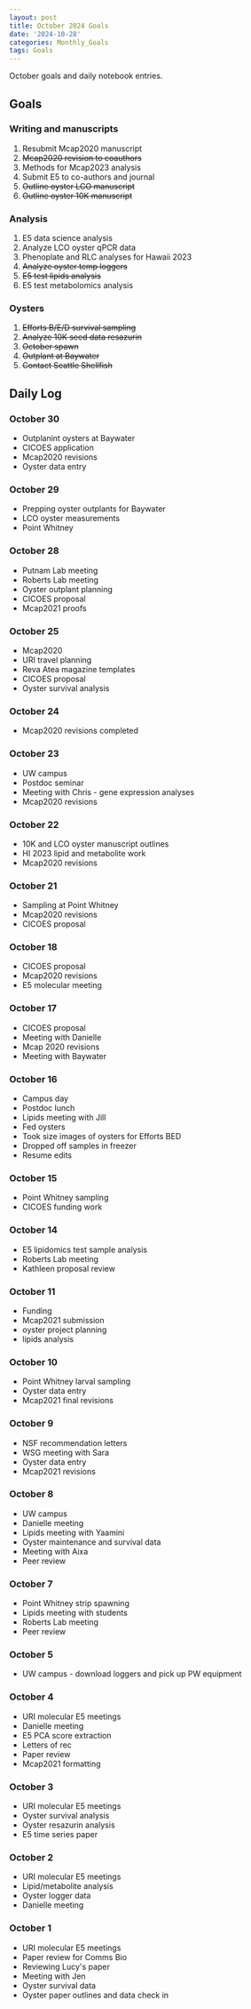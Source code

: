 ```yaml
---
layout: post
title: October 2024 Goals
date: '2024-10-28'
categories: Monthly_Goals
tags: Goals
---
```


October goals and daily notebook entries. 

## Goals  

### Writing and manuscripts 
              
1. Resubmit Mcap2020 manuscript
2. ~~Mcap2020 revision to coauthors~~
2. Methods for Mcap2023 analysis
3. Submit E5 to co-authors and journal
4. ~~Outline oyster LCO manuscript~~
5. ~~Outline oyster 10K manuscript~~ 

### Analysis

1. E5 data science analysis 
2. Analyze LCO oyster qPCR data
3. Phenoplate and RLC analyses for Hawaii 2023
4. ~~Analyze oyster temp loggers~~
5. ~~E5 test lipids analysis~~
6. E5 test metabolomics analysis

### Oysters 
 
1. ~~Efforts B/E/D survival sampling~~ 
2. ~~Analyze 10K seed data resazurin~~ 
3. ~~October spawn~~
4. ~~Outplant at Baywater~~
5. ~~Contact Seattle Shellfish~~

## **Daily Log**   

### October 30

- Outplanint oysters at Baywater 
- CICOES application
- Mcap2020 revisions
- Oyster data entry 

### October 29

- Prepping oyster outplants for Baywater
- LCO oyster measurements
- Point Whitney 

### October 28

- Putnam Lab meeting 
- Roberts Lab meeting
- Oyster outplant planning 
- CICOES proposal 
- Mcap2021 proofs 

### October 25

- Mcap2020 
- URI travel planning 
- Reva Atea magazine templates 
- CICOES proposal 
- Oyster survival analysis

### October 24

- Mcap2020 revisions completed 

### October 23

- UW campus
- Postdoc seminar
- Meeting with Chris - gene expression analyses 
- Mcap2020 revisions 

### October 22

- 10K and LCO oyster manuscript outlines
- HI 2023 lipid and metabolite work 
- Mcap2020 revisions 

### October 21 

- Sampling at Point Whitney
- Mcap2020 revisions
- CICOES proposal 

### October 18 

- CICOES proposal
- Mcap2020 revisions
- E5 molecular meeting

### October 17 

- CICOES proposal
- Meeting with Danielle 
- Mcap 2020 revisions
- Meeting with Baywater 

### October 16 

- Campus day 
- Postdoc lunch 
- Lipids meeting with Jill 
- Fed oysters 
- Took size images of oysters for Efforts BED 
- Dropped off samples in freezer 
- Resume edits 

### October 15 

- Point Whitney sampling
- CICOES funding work 

### October 14 

- E5 lipidomics test sample analysis 
- Roberts Lab meeting
- Kathleen proposal review 

### October 11 

- Funding
- Mcap2021 submission
- oyster project planning
- lipids analysis 

### October 10

- Point Whitney larval sampling 
- Oyster data entry 
- Mcap2021 final revisions

### October 9

- NSF recommendation letters 
- WSG meeting with Sara 
- Oyster data entry 
- Mcap2021 revisions

### October 8

- UW campus
- Danielle meeting 
- Lipids meeting with Yaamini
- Oyster maintenance and survival data 
- Meeting with Aixa 
- Peer review
 
### October 7

- Point Whitney strip spawning 
- Lipids meeting with students 
- Roberts Lab meeting 
- Peer review 

### October 5

- UW campus - download loggers and pick up PW equipment 

### October 4

- URI molecular E5 meetings 
- Danielle meeting 
- E5 PCA score extraction 
- Letters of rec 
- Paper review 
- Mcap2021 formatting 

### October 3

- URI molecular E5 meetings 
- Oyster survival analysis 
- Oyster resazurin analysis 
- E5 time series paper 

### October 2

- URI molecular E5 meetings 
- Lipid/metabolite analysis 
- Oyster logger data 
- Danielle meeting

### October 1

- URI molecular E5 meetings 
- Paper review for Comms Bio
- Reviewing Lucy's paper
- Meeting with Jen 
- Oyster survival data 
- Oyster paper outlines and data check in 